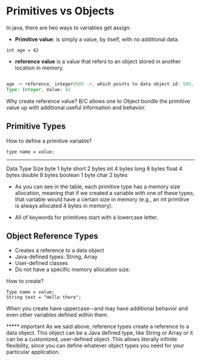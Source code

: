 # Primitives vs Objects

In java, there are two ways to variables get assign: 

* **Primitive value**: is simply a value, by itself, with no additional data.

``` java**
int age = 42
```


* **reference value** is a value that refers to an object stored in another location in memory.

```java

age -> reference, integer@505 ->, which points to data object id: 505,
Type: Integer, Value: 42

```
Why create reference value? B/C allows one to Object bundle the primitive value up with additional useful information and behavior. 

## Primitive Types

How to define a primitive variable?
```
type name = value;
```
---
Data Type	Size
byte	1 byte
short	2 bytes
int	4 bytes
long	8 bytes
float	4 bytes
double	8 bytes
boolean	1 byte
char	2 bytes

* As you can see in the table, each primitive type has a memory size allocation, meaning that if we created a variable with one of these types, that variable would have a certain size in memory (e.g., an int primitive is always allocated 4 bytes in memory).

* All of keywords for primitives start with a lowercase letter.

## Object Reference Types

* Creates a reference to a data object
* Java-defined types: String, Array
* User-defined classes
* Do not have a specific memory allocation size.
  
How to create?

```
Type name = value;
String text = "Hello there";
```

When you create have uppercase--and may have additional behavior and even other variables defined within them.

***** important
As we said above, reference types create a reference to a data object. This object can be a Java defined type, like String or Array or it can be a customized, user-defined object. This allows literally infinite flexibility, since you can define whatever object types you need for your particular application.
